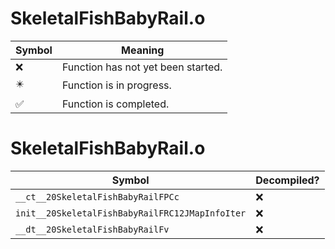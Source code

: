 # SkeletalFishBabyRail.o
| Symbol | Meaning 
| ------------- | ------------- 
| :x: | Function has not yet been started. 
| :eight_pointed_black_star: | Function is in progress. 
| :white_check_mark: | Function is completed. 


# SkeletalFishBabyRail.o
| Symbol | Decompiled? |
| ------------- | ------------- |
| `__ct__20SkeletalFishBabyRailFPCc` | :x: |
| `init__20SkeletalFishBabyRailFRC12JMapInfoIter` | :x: |
| `__dt__20SkeletalFishBabyRailFv` | :x: |
